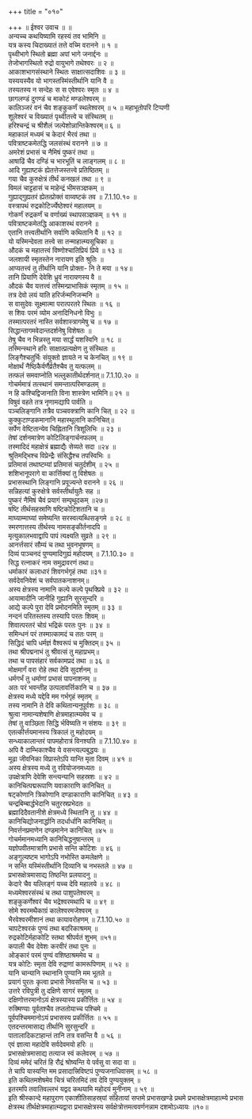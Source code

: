 +++
title = "०१०"

+++
॥ ईश्वर उवाच ॥ ॥  
अन्यच्च कथयिष्यामि रहस्यं तव भामिनि ॥  
यत्र कस्य चिदाख्यातं तत्ते वच्मि वरानने ॥ १ ॥  
पृथ्वीभागे स्थितो ब्रह्मा अपां भागे जनार्द्दनः ॥  
तेजोभागस्थितो रुद्रो वायुभागे तथेश्वरः ॥ २ ॥  
आकाशभागसंस्थाने स्थितः साक्षात्सदाशिवः ॥ ३ ॥  
यस्ययस्यैव यो भागस्तस्मिंस्तीर्थानि यानि वै ॥  
तस्यतस्य न सन्देहः स स एवेश्वरः स्मृतः ॥ ४ ॥  
छागलण्डं दुगण्डं च माकोटं मण्डलेश्वरम् ॥  
कालिञ्जरं वनं चैव शङ्कुकर्णं स्थलेश्वरम् ॥ ५ ॥ महाभूतोपरि टिप्पणी  
शूलेश्वरं च विख्यातं पृथ्वीतत्त्वे च संस्थितम् ॥  
हरिश्चन्द्रं च श्रीशैलं जल्पेशोन्नान्तिकेश्वरम्॥ ६ ॥  
महाकालं मध्यमं च केदारं भैरवं तथा ॥  
पवित्राष्टकमेतद्धि जलसंस्थं वरानने ॥ ७ ॥  
अमरेशं प्रभासं च नैमिषं पुष्करं तथा ॥  
आषाढिं चैव दण्डिं च भारभूतिं च लाङ्गलम् ॥ ८ ॥  
आदि गुह्याष्टकं ह्येतत्तेजस्तत्त्वे प्रतिष्ठितम् ॥  
गया चैव कुरुक्षेत्रं तीर्थं कनखलं तथा ॥ ९ ॥  
विमलं चाट्टहासं च माहेन्द्रं भीमसञ्ज्ञकम् ॥  
गुह्याद्गुह्यतरं ह्येतत्प्रोक्तं वाय्वष्टकं तव ॥ 7.1.10.१० ॥  
वस्त्रापथं रुद्रकोटिर्ज्येष्ठेश्वरं महालयम् ॥  
गोकर्णं रुद्रकर्णं च वर्णाख्यं स्थापसञ्ज्ञकम् ॥ ११ ॥  
पवित्राष्टकमेतद्धि आकाशस्थं वरानने ॥  
एतानि तत्त्वतीर्थानि सर्वाणि कथितानि वै ॥ १२ ॥  
यो यस्मिन्देवता तत्त्वे सा तन्माहात्म्यसूचिका ॥  
औदकं च महातत्त्वं विष्णोश्चातिप्रियं प्रिये ॥ १३ ॥  
जलशायी स्मृतस्तेन नारायण इति श्रुतिः ॥  
आप्यतत्त्वं तु तीर्थानि यानि प्रोक्ता- नि ते मया ॥ १४॥  
तानि प्रियाणि देवेशि ध्रुवं नारायणस्य वै ॥  
औदकं चैव यत्तत्त्वं तस्मिन्प्राभासिकं स्मृतम् ॥ १५ ॥  
तत्र देवो लयं याति हरिर्जन्मनिजन्मनि ॥  
स वासुदेवः सूक्ष्मात्मा परात्परतरे स्थितः ॥ १६ ॥  
स शिवः परमं व्योम अनादिनिधनो विभुः ॥  
तस्मात्परतरं नास्ति सर्वशास्त्रागमेषु च ॥ १७ ॥  
सिद्धान्तागमवेदान्तदर्शनेषु विशेषतः ॥  
तेषु चैव न भिन्नस्तु मया सार्द्धं यशस्विनि ॥ १८ ॥  
तस्मिन्स्थाने हरिः साक्षात्प्रत्यक्षेण तु संस्थितः ॥  
लिङ्गैश्चतुर्भिः संयुक्तो ज्ञायते न च केनचित् ॥ १९ ॥  
मोक्षार्थं नैष्ठिकैर्वर्णैर्व्रतैश्चैव तु यत्फलम् ॥  
तत्फलं समवाप्नोति भल्लुकातीर्थदर्शनात्॥ 7.1.10.२० ॥  
गोचर्ममात्रं तत्स्थानं समन्तात्परिमण्डलम् ॥  
न हि कश्चिद्विजानाति विना शास्त्रेण भामिनि॥ २१ ॥  
विषुवं वहते तत्र नृणामद्यापि पार्वति ॥  
पञ्चलिङ्गानि तत्रैव पञ्चवक्त्राणि कानि चित् ॥ २२ ॥  
कुक्कुटाण्डकमानानि महास्थूलानि कानिचित्॥  
सर्पेण वेष्टितान्येव चिह्नितानि त्रिशूलिभिः ॥ २३ ॥  
तेषां दर्शनमात्रेण कोटिलिङ्गार्चनफलम् ॥  
तस्मादिदं महाक्षेत्रं ब्रह्माद्यैः सेव्यते सदा ॥२४ ॥  
श्रुतिमद्भिश्च विप्रेन्द्रैः संसिद्धैश्च तपस्विभिः ॥  
प्रतिमासं तथाष्टम्यां प्रतिमासं चतुर्दशीम् ॥ २५ ॥  
शशिभानूपरागे वा कार्त्तिक्यां तु विशेषतः ॥  
प्रभासस्थानि लिङ्गानि प्रपूज्यन्ते वरानने ॥ २६ ॥  
सन्निहत्यां कुरुक्षेत्रे सर्वस्तीर्थायुतैः सह ॥  
पुष्करं नैमिषं चैवं प्रयागं सम्पृथूदकम् ॥२७॥  
षष्टि तीर्थसहस्राणि षष्टिकोटिशतानि च ॥  
माघ्याम्माघ्यां समेष्यन्ति सरस्वत्यब्धिसङ्गमे ॥ २८ ॥  
स्मरणात्तस्य तीर्थस्य नामसङ्कीर्तनादपि ॥  
मृत्युकालभवाद्वापि पापं त्यक्ष्यति सुव्रते ॥ २९ ॥  
आनर्त्तसारं सौम्यं च तथा भुवनभूषणम् ॥  
दिव्यं पाञ्चनदं पुण्यमादिगुह्यं महोदयम् ॥ 7.1.10.३० ॥  
सिद्ध रत्नाकरं नाम समुद्रावरणं तथा॥  
धर्माकारं कलाधारं शिवगर्भगृहं तथा ॥३१॥  
सर्वदेवनिवेशं च सर्वपातकनाशनम्॥  
अस्य क्षेत्रस्य नामानि कल्पे कल्पे पृथक्प्रिये ॥ ३२ ॥  
आयामादीनि जानीहि गुह्यानि सुरसुन्दरि ॥  
आद्ये कल्पे पुरा देवि प्रमोदनमिति स्मृतम् ॥ ३३ ॥  
नन्दनं परितस्तस्य तस्यापि परतः शिवम् ॥  
शिवात्परतरं चोग्रं भद्रिकं परतः पुनः ॥ ३४ ॥  
समिन्धनं परं तस्मात्कामदं च ततः परम् ॥  
सिद्धिदं चापि धर्मज्ञं वैश्वरूपं च मुक्तिदम्॥ ३५ ॥  
तथा श्रीपद्मनाभं तु श्रीवत्सं तु महाप्रभम्॥  
तथा च पापसंहारं सर्वकामप्रदं तथा ॥ ३६ ॥  
मोक्षमार्गं वरा रोहे तथा देवि सुदर्शनम् ॥  
धर्मगर्भं तु धर्माणां प्रभासं पापनाशनम् ॥  
अतः परं भवन्तीह उत्पलावर्त्तिकानि च ॥ ३७ ॥  
क्षेत्रस्य मध्ये यद्देवि मम गर्भगृहं स्मृतम् ॥  
तस्य नामानि ते देवि कथितान्यनुपूर्वशः ॥ ३८ ॥  
श्रुत्वा नामान्यशेषाणि क्षेत्रमाहात्म्यमेव च ॥  
तेषां तु वाञ्छिता सिद्धि र्भविष्यति न संशयः ॥ ३९ ॥  
एतत्कीर्त्तयमानस्य त्रिकालं तु महोदयम् ॥  
सन्ध्याकालान्तरं पापमहोरात्रं विनश्यति ॥ 7.1.10.४० ॥  
अपि वै दाम्भिकाश्चैव ये वसन्त्यल्पबुद्धयः ॥  
मूढा जीवनिका विप्रास्तेऽपि यान्ति मृता दिवम् ॥ ४१ ॥  
अस्य क्षेत्रस्य मध्ये तु रवियोजनमध्यतः ॥  
उपक्षेत्राणि देवेशि सन्त्यन्यानि सहस्रशः ॥ ४२ ॥  
कानिचित्पद्मरूपाणि यवाकाराणि कानिचित् ॥  
षट्कोणानि त्रिकोणानि दण्डाकाराणि कानिचित् ॥ ४३ ॥  
चन्द्रबिम्बार्द्धभेदानि चतुरस्रप्रभेदतः ॥  
ब्रह्मादिदैवतानीशे क्षेत्रमध्ये स्थितानि तु ॥ ४४ ॥  
कानिचिद्योजनार्द्धानि तदर्धार्धानि कानिचित् ॥  
निवर्त्तनप्रमाणेन दण्डमानेन कानिचित् ॥४५ ॥  
गोचर्ममानमध्यानि कानिचिद्धनुषान्तरम् ॥  
यज्ञोपवीतमात्राणि प्रभासे सन्ति कोटिशः ॥ ४६ ॥  
अङ्गुल्यष्टम भागोऽपि नभोस्ति कमलेक्षणे ॥  
न सन्ति यस्मिंस्तीर्थानि दिव्यानि च नभस्तले ॥ ४७ ॥  
प्रभासक्षेत्रमासाद्य तिष्ठन्ति प्रलयादनु ॥  
केदारे चैव यल्लिङ्गं यच्च देवि महालये ॥ ४८ ॥  
मध्यमेश्वरसंस्थं च तथा पाशुपतेश्वरम् ॥  
शङ्कुकर्णेश्वरं चैव भद्रेश्वरमथापि च ॥ ४९ ॥  
सोमे श्वरमथैकाग्रं कालेश्वरमजेश्वरम् ॥  
भैरवेश्वरमीशानं तथा कायावरोहणम् ॥ 7.1.10.५० ॥  
चापटेश्वरकं पुण्यं तथा बदरिकाश्रमम् ॥  
रुद्रकोटिर्महाकोटि स्तथा श्रीपर्वतं शुभम् ॥५१॥  
कपाली चैव देवेशः करवीरं तथा पुनः ॥  
ओङ्कारं परमं पुण्यं वशिष्ठाश्रममेव च ॥  
यत्र कोटिः स्मृता देवि रुद्राणां कामरूपिणाम् ॥ ५२ ॥  
यानि चान्यानि स्थानानि पुण्यानि मम भूतले ॥  
प्रयागं पुरतः कृत्वा प्रभासे निवसन्ति च ॥ ५३ ॥  
उत्तरे रविपुत्री तु दक्षिणे सागरं स्मृतम् ॥  
दक्षिणोत्तरमानोऽयं क्षेत्रस्यास्य प्रकीर्त्तितः ॥ ५४ ॥  
रुक्मिण्याः पूर्वतश्चैव तप्ततोयाच्च पश्चिमे ॥  
पूर्वपश्चिममानोऽयं प्रभासस्य प्रकीर्त्तितः ॥ ५५ ॥  
एतदन्तरमासाद्य तीर्थानि सुरसुन्दरि ॥  
पातालादिकटाहान्तं तानि तत्र वसन्ति वै ॥ ५६ ॥  
एवं ज्ञात्वा महादेवि सर्वदेवमयो हरिः ॥  
प्रभासक्षेत्रमासाद्य तत्याज स्वं कलेवरम् ॥ ५७ ॥  
दिव्यं ममेदं चरितं हि रौद्रं श्रोष्यन्ति ये पर्वसु वा सदा वा ॥  
ते चापि यास्यन्ति मम प्रसादात्त्रिविष्टपं पुण्यजनाधिवासम् ॥ ५८ ॥  
इति कथितमशेषमेव चित्रं चरितमिदं तव देवि पुण्ययुक्तम् ॥  
इतरमपि तवातिवल्लभं यद्वद कथयामि महोदयं मुनीनाम् ॥ ५९ ॥  
इति श्रीस्कान्दे महापुराण एकाशीतिसाहस्र्यां संहितायां सप्तमे प्रभासखण्डे प्रथमे प्रभासक्षेत्रमाहात्म्ये प्रभास क्षेत्रस्थ तीर्थक्षेत्रमाहात्म्यद्वारा प्रभासक्षेत्रस्य सर्वक्षेत्रोत्तमत्ववर्णनन्नाम दशमोऽध्यायः ॥१०॥